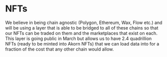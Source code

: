 # NFTs

We believe in being chain agnostic (Polygon, Ethereum, Wax, Flow etc.) and will be using a layer that is able to be bridged to all of these chains so that our NFTs can be traded on them and the marketplaces that exist on each. This layer is going public in March but allows us to have 2.4 quadrillion NFTs (ready to be minted into Akorn NFTs) that we can load data into for a fraction of the cost that any other chain would allow.
